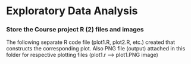 # Exploratory Data Analysis

### Store the Course project R (2) files and images 
The following separate R code file (plot1.R, plot2.R, etc.) created that constructs the corresponding plot. Also PNG file (output) attached in this folder for respective plotting files (plot1.r --> plot1.PNG image)

